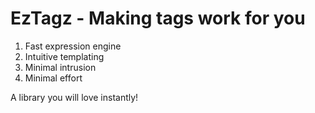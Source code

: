 # EzTagz - Making tags work for you

1. Fast expression engine
2. Intuitive templating
3. Minimal intrusion
4. Minimal effort

A library you will love instantly!
